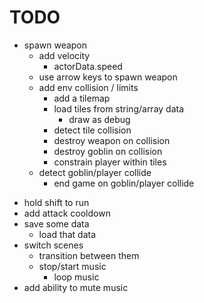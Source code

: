 # TODO

+ spawn weapon
	+ add velocity
		+ actorData.speed
	+ use arrow keys to spawn weapon
	+ add env collision / limits
		+ add a tilemap
		+ load tiles from string/array data
			+ draw as debug
		+ detect tile collision
		- destroy weapon on collision
		- destroy goblin on collision
		- constrain player within tiles
	- detect goblin/player collide
		- end game on goblin/player collide

- hold shift to run
- add attack cooldown
- save some data
	- load that data
- switch scenes
	- transition between them
	- stop/start music
		- loop music
- add ability to mute music
